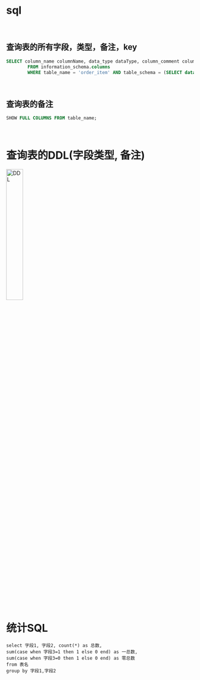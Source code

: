 # sql

<br />

## 查询表的所有字段，类型，备注，key</span>
```sql
SELECT column_name columnName, data_type dataType, column_comment columnComment, column_key columnKey, extra
        FROM information_schema.columns
        WHERE table_name = 'order_item' AND table_schema = (SELECT database()) ORDER BY ordinal_position
```
</br>

## 查询表的备注
```sql
SHOW FULL COLUMNS FROM table_name;
```
</br>

# 查询表的DDL(字段类型, 备注)

<img width="30%" src="/note/_v_images/code_sofa/sql/DDL.png" alt="DDL" />

# 统计SQL

```text
select 字段1, 字段2, count(*) as 总数, 
sum(case when 字段3=1 then 1 else 0 end) as 一总数,
sum(case when 字段3=0 then 1 else 0 end) as 零总数
from 表名
group by 字段1,字段2
```